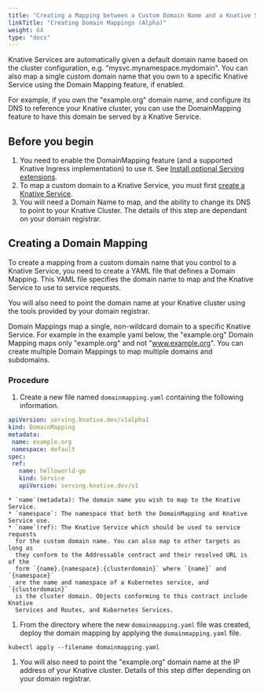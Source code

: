 ```yaml
---
title: "Creating a Mapping between a Custom Domain Name and a Knative Service (Alpha)"
linkTitle: "Creating Domain Mappings (Alpha)"
weight: 64
type: "docs"
---
```


Knative Services are automatically given a default domain name based on the
cluster configuration, e.g. "mysvc.mynamespace.mydomain". You can also map a
single custom domain name that you own to a specific Knative Service using the
Domain Mapping feature, if enabled.

For example, if you own the "example.org" domain name, and configure its DNS
to reference your Knative cluster, you can use the DomainMapping feature to
have this domain be served by a Knative Service.

## Before you begin

1. You need to enable the DomainMapping feature (and a supported Knative
   Ingress implementation) to use it.
   See [Install optional Serving extensions](../install/install-extensions.md#install-optional-serving-extensions).
1. To map a custom domain to a Knative Service, you must first [create a Knative
Service](../serving/services/creating-services).
1. You will need a Domain Name to map, and the ability to change its DNS to
   point to your Knative Cluster. The details of this step are dependant on
   your domain registrar.

## Creating a Domain Mapping

To create a mapping from a custom domain name that you control to a Knative
Service, you need to create a YAML file that defines a Domain Mapping. This
YAML file specifies the domain name to map and the Knative Service to use to
service requests.

You will also need to point the domain name at your Knative cluster using the
tools provided by your domain registrar.

Domain Mappings map a single, non-wildcard domain to a specific Knative
Service. For example in the example yaml below, the "example.org" Domain
Mapping maps only "example.org" and not "www.example.org". You can create
multiple Domain Mappings to map multiple domains and subdomains.

### Procedure

1. Create a new file named `domainmapping.yaml` containing the following information.
  ```yaml
  apiVersion: serving.knative.dev/v1alpha1
  kind: DomainMapping
  metadata:
   name: example.org
   namespace: default
  spec:
   ref:
     name: helloworld-go
     kind: Service
     apiVersion: serving.knative.dev/v1
  ```
    * `name`(metadata): The domain name you wish to map to the Knative Service.
    * `namespace`: The namespace that both the DomainMapping and Knative Service use.
    * `name`(ref): The Knative Service which should be used to service requests
      for the custom domain name. You can also map to other targets as long as
      they conform to the Addressable contract and their resolved URL is of the
      form `{name}.{namespace}.{clusterdomain}` where `{name}` and `{namespace}`
      are the name and namespace of a Kubernetes service, and `{clusterdomain}`
      is the cluster domain. Objects conforming to this contract include Knative
      Services and Routes, and Kubernetes Services.

1. From the directory where the new `domainmapping.yaml` file was created,
   deploy the domain mapping by applying the `domainmapping.yaml` file.
 ```
 kubectl apply --filename domainmapping.yaml
 ```

1. You will also need to point the "example.org" domain name at the IP
   address of your Knative cluster. Details of this step differ depending on
   your domain registrar.
